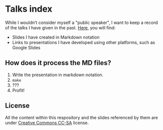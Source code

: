# Talks index

While I wouldn’t consider myself a "public speaker", I want to keep a record of
the talks I have given in the past. [Here](https://jossemargt.github.io/talks/),
you will find:

- Slides I have created in Markdown notation
- Links to presentations I have developed using other platforms, such as Google Slides

## How does it process the MD files?

1. Write the presentation in markdown notation.
2. `make`
3. ???
4. Profit!

## License

All the content within this respository and the slides referenced by them are
under [Creative Commons CC-SA](https://creativecommons.org/licenses/by-sa/4.0/)
license.

